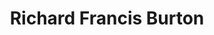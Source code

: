 ---
title: "Richard Francis Burton"
hashtag: "richard-francis-burton"
born-on: 1821-03-19
died-on: 1890-10-20
layout: hashtag
tags:
  - Writer
  - Explorer
  - Soldier
  - Human Being
  - dead at the moment
---